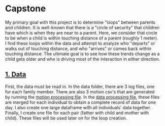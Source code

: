 # Capstone

My primary goal with this project is to determine "loops" between parents and children. It is well-known that there is a "circle of security" that children have which is when they are near to a parent. Here, we consider that circle to be when a child is within touching distance of a parent (roughly 1 meter). I find these loops within the data and attempt to analyze who "departs" or walks out of touching distance, and who "arrives" or comes back within touching distance. The ultimate goal is to see how these trends change as a child gets older and who is driving most of the interaction in either direction.

## [1. Data](https://github.com/amandashort/capstone/tree/main/data)

First, the data must be read in. In the data folder, there are 3 log files, one for each family member. There are also 3 motion csv's that are generated by running the [motion processing file](https://github.com/amandashort/capstone/blob/main/tottag-motion.ipynb). In the [data processing file](https://github.com/amandashort/capstone/blob/main/10_data.Rmd), these files are merged for each individual to obtain a complete record of data for one day. I also create one large dataframe with all individuals' data together. Finally, I create one file for each pair (father with child and mother with child). These files will be used later on for the loop creation.



